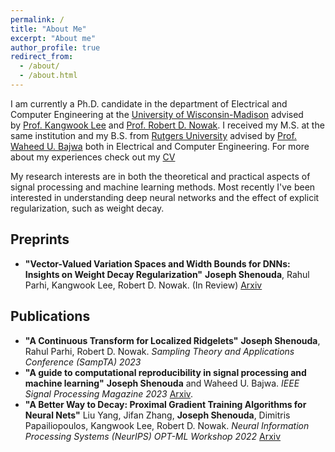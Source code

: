 ```yaml
---
permalink: /
title: "About Me"
excerpt: "About me"
author_profile: true
redirect_from: 
  - /about/
  - /about.html
---
```


I am currently a Ph.D. candidate in the department of Electrical and Computer Engineering at the [University of Wisconsin-Madison](https://www.wisc.edu/) advised by [Prof. Kangwook Lee](https://kangwooklee.com/) and [Prof. Robert D. Nowak](https://nowak.ece.wisc.edu/). I received my M.S. at the same institution and my B.S. from [Rutgers University](https://www.rutgers.edu/) advised by [Prof. Waheed U. Bajwa](http://www.inspirelab.us/people/) both in Electrical and Computer Engineering. For more about my experiences check out my [CV](/files/Shenouda_Joseph_CV.pdf)

My research interests are in both the theoretical and practical aspects of
signal processing and machine learning methods. Most recently I've been
interested in understanding deep neural networks and the effect of explicit
regularization, such as weight decay.

## Preprints
- **"Vector-Valued Variation Spaces and Width Bounds for DNNs: Insights on Weight Decay Regularization"**
**Joseph Shenouda**, Rahul Parhi, Kangwook Lee, Robert D. Nowak.
(In Review) [Arxiv](https://arxiv.org/abs/2305.16534)
## Publications
- **"A Continuous Transform for Localized Ridgelets"**
**Joseph Shenouda**, Rahul Parhi, Robert D. Nowak. *Sampling Theory and Applications Conference (SampTA) 2023*
-  **"A guide to computational reproducibility in signal processing and machine learning"** 
**Joseph Shenouda** and Waheed U. Bajwa. *IEEE Signal Processing Magazine 2023* [Arxiv](https://arxiv.org/abs/2108.12383).
- **"A Better Way to Decay: Proximal Gradient Training
  Algorithms for Neural Nets"** 
  Liu Yang, Jifan Zhang, **Joseph Shenouda**, Dimitris Papailiopoulos, Kangwook Lee, Robert D. Nowak. *Neural Information Processing Systems (NeurIPS) OPT-ML Workshop 2022* [Arxiv](https://arxiv.org/abs/2210.03069)

 

